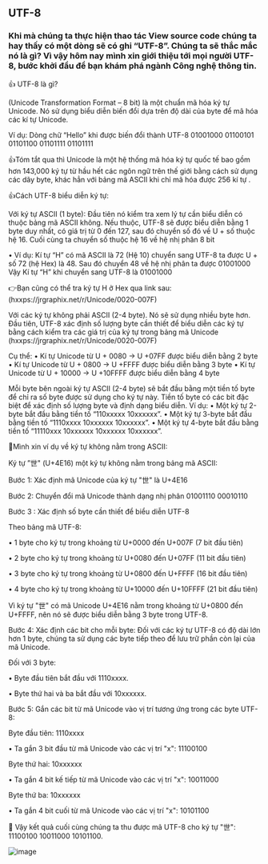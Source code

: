 ## UTF-8

### Khi mà chúng ta thực hiện thao tác View source code chúng ta hay thấy có một dòng sẽ có ghi “UTF-8”. Chúng ta sẽ thắc mắc nó là gì? Vì vậy hôm nay mình xin giới thiệu tới mọi người UTF-8, bước khởi đầu để bạn khám phá ngành Công nghệ thông tin.

👍 UTF-8 là gì?

(Unicode Transformation Format – 8 bit) là một chuẩn mã hóa ký tự Unicode. Nó sử dụng biểu diễn biến đổi dựa trên độ dài của byte để mã hóa các kí tự Unicode.

Ví dụ: Dòng chữ “Hello” khi được biến đổi thành UTF-8
01001000 01100101 01101100 01101111 01101111

👍Tóm tắt qua thì Unicode là một hệ thống mã hóa ký tự quốc tế bao gồm hơn 143,000 ký tự từ hầu hết các ngôn ngữ trên thế giới bằng cách sử dụng các dãy byte, khác hẳn với bảng mã ASCII khi chỉ mã hóa được 256 kí tự .

👍Cách UTF-8 biểu diễn ký tự:

Với ký tự ASCII (1 byte): Đầu tiên nó kiểm tra xem lý tự cần biểu diễn có thuộc bảng mã ASCII không. Nếu thuộc, UTF-8 sẽ được biểu diễn bằng 1 byte duy nhất, có giá trị từ 0 đến 127, sau đó chuyển số đó về U + số thuộc hệ 16. Cuối cùng ta chuyển số thuộc hệ 16 về hệ nhị phân 8 bit

• Ví dụ:
Kí tự “H” có mã ASCII là 72 (Hệ 10) chuyển sang UTF-8 ta được U + số 72 (hệ Hex) là 48. Sau đó chuyển 48 về hệ nhị phân ta được 01001000
Vậy Kí tự “H” khi chuyển sang UTF-8 là 01001000

👉Bạn cũng có thể tra ký tự H ở Hex qua link sau: (hxxps://jrgraphix.net/r/Unicode/0020-007F)

Với các ký tự không phải ASCII (2-4 byte). Nó sẽ sử dụng nhiều byte hơn. Đầu tiên, UTF-8 xác định số lượng byte cần thiết để biểu diễn các ký tự bằng cách kiểm tra các giá trị của ký tự trong bảng mã Unicode (hxxps://jrgraphix.net/r/Unicode/0020-007F)

Cụ thể:
• Kí tự Unicode từ U + 0080 -> U +07FF được biểu diễn bằng 2 byte
• Kí tự Unicode từ U + 0800 -> U +FFFF được biểu diễn bằng 3 byte
• Kí tự Unicode từ U + 10000 -> U +10FFFF được biểu diễn bằng 4 byte

Mỗi byte bên ngoài ký tự ASCII (2-4 byte) sẽ bắt đầu bằng một tiền tố byte để chỉ ra số byte được sử dụng cho ký tự này. Tiền tố byte có các bit đặc biệt để xác định số lượng byte và định dạng biểu diễn. Ví dụ:
• Một ký tự 2-byte bắt đầu bằng tiền tố “110xxxxx 10xxxxxx”.
• Một ký tự 3-byte bắt đầu bằng tiền tố “1110xxxx 10xxxxxx 10xxxxxx”.
• Một ký tự 4-byte bắt đầu bằng tiền tố “11110xxx 10xxxxxx 10xxxxxx 10xxxxxx”.

🤘Mình xin ví dụ về ký tự không nằm trong ASCII:

Ký tự ”世" (U+4E16) một ký tự không nằm trong bảng mã ASCII:

Bước 1: Xác định mã Unicode của ký tự "世" là U+4E16

Bước 2: Chuyển đổi mã Unicode thành dạng nhị phân 01001110 00010110

Bước 3 : Xác định số byte cần thiết để biểu diễn UTF-8

Theo bảng mã UTF-8:

• 1 byte cho ký tự trong khoảng từ U+0000 đến U+007F (7 bit đầu tiên)

• 2 byte cho ký tự trong khoảng từ U+0080 đến U+07FF (11 bit đầu tiên)

• 3 byte cho ký tự trong khoảng từ U+0800 đến U+FFFF (16 bit đầu tiên)

• 4 byte cho ký tự trong khoảng từ U+10000 đến U+10FFFF (21 bit đầu tiên)

Vì ký tự "世" có mã Unicode U+4E16 nằm trong khoảng từ U+0800 đến U+FFFF, nên nó sẽ được biểu diễn bằng 3 byte trong UTF-8.

Bước 4: Xác định các bit cho mỗi byte: Đối với các ký tự UTF-8 có độ dài lớn hơn 1 byte, chúng ta sử dụng các byte tiếp theo để lưu trữ phần còn lại của mã Unicode.

Đối với 3 byte:

• Byte đầu tiên bắt đầu với 1110xxxx.

• Byte thứ hai và ba bắt đầu với 10xxxxxx.

Bước 5: Gắn các bit từ mã Unicode vào vị trí tương ứng trong các byte UTF-8:

Byte đầu tiên: 1110xxxx

• Ta gắn 3 bit đầu từ mã Unicode vào các vị trí "x": 11100100

Byte thứ hai: 10xxxxxx

• Ta gắn 4 bit kế tiếp từ mã Unicode vào các vị trí "x": 10011000

Byte thứ ba: 10xxxxxx

• Ta gắn 4 bit cuối từ mã Unicode vào các vị trí "x": 10101100

🫶 Vậy kết quả cuối cùng chúng ta thu được mã UTF-8 cho ký tự "世": 11100100 10011000 10101100.

![image](https://github.com/yeuubonn2k4/BASIC_OF_CYBER/assets/161863346/beca4732-2e33-4dbb-9f86-c941c7ec4dd3)
